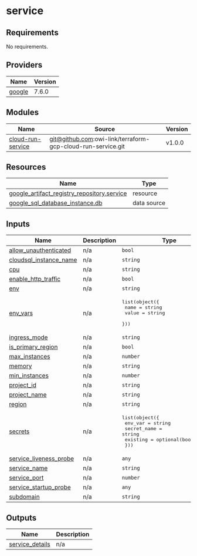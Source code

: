 # service

<!-- BEGINNING OF PRE-COMMIT-OPENTOFU DOCS HOOK -->
## Requirements

No requirements.

## Providers

| Name | Version |
|------|---------|
| <a name="provider_google"></a> [google](#provider\_google) | 7.6.0 |

## Modules

| Name | Source | Version |
|------|--------|---------|
| <a name="module_cloud-run-service"></a> [cloud-run-service](#module\_cloud-run-service) | git@github.com:owi-link/terraform-gcp-cloud-run-service.git | v1.0.0 |

## Resources

| Name | Type |
|------|------|
| [google_artifact_registry_repository.service](https://registry.terraform.io/providers/hashicorp/google/latest/docs/resources/artifact_registry_repository) | resource |
| [google_sql_database_instance.db](https://registry.terraform.io/providers/hashicorp/google/latest/docs/data-sources/sql_database_instance) | data source |

## Inputs

| Name | Description | Type | Default | Required |
|------|-------------|------|---------|:--------:|
| <a name="input_allow_unauthenticated"></a> [allow\_unauthenticated](#input\_allow\_unauthenticated) | n/a | `bool` | n/a | yes |
| <a name="input_cloudsql_instance_name"></a> [cloudsql\_instance\_name](#input\_cloudsql\_instance\_name) | n/a | `string` | n/a | yes |
| <a name="input_cpu"></a> [cpu](#input\_cpu) | n/a | `string` | n/a | yes |
| <a name="input_enable_http_traffic"></a> [enable\_http\_traffic](#input\_enable\_http\_traffic) | n/a | `bool` | `false` | no |
| <a name="input_env"></a> [env](#input\_env) | n/a | `string` | n/a | yes |
| <a name="input_env_vars"></a> [env\_vars](#input\_env\_vars) | n/a | <pre>list(object({<br/>    name  = string<br/>    value = string<br/>  }))</pre> | `[]` | no |
| <a name="input_ingress_mode"></a> [ingress\_mode](#input\_ingress\_mode) | n/a | `string` | n/a | yes |
| <a name="input_is_primary_region"></a> [is\_primary\_region](#input\_is\_primary\_region) | n/a | `bool` | n/a | yes |
| <a name="input_max_instances"></a> [max\_instances](#input\_max\_instances) | n/a | `number` | n/a | yes |
| <a name="input_memory"></a> [memory](#input\_memory) | n/a | `string` | n/a | yes |
| <a name="input_min_instances"></a> [min\_instances](#input\_min\_instances) | n/a | `number` | n/a | yes |
| <a name="input_project_id"></a> [project\_id](#input\_project\_id) | n/a | `string` | n/a | yes |
| <a name="input_project_name"></a> [project\_name](#input\_project\_name) | n/a | `string` | n/a | yes |
| <a name="input_region"></a> [region](#input\_region) | n/a | `string` | n/a | yes |
| <a name="input_secrets"></a> [secrets](#input\_secrets) | n/a | <pre>list(object({<br/>    env_var     = string<br/>    secret_name = string<br/>    existing    = optional(bool, false)<br/>  }))</pre> | `[]` | no |
| <a name="input_service_liveness_probe"></a> [service\_liveness\_probe](#input\_service\_liveness\_probe) | n/a | `any` | `null` | no |
| <a name="input_service_name"></a> [service\_name](#input\_service\_name) | n/a | `string` | n/a | yes |
| <a name="input_service_port"></a> [service\_port](#input\_service\_port) | n/a | `number` | n/a | yes |
| <a name="input_service_startup_probe"></a> [service\_startup\_probe](#input\_service\_startup\_probe) | n/a | `any` | `{}` | no |
| <a name="input_subdomain"></a> [subdomain](#input\_subdomain) | n/a | `string` | `null` | no |

## Outputs

| Name | Description |
|------|-------------|
| <a name="output_service_details"></a> [service\_details](#output\_service\_details) | n/a |
<!-- END OF PRE-COMMIT-OPENTOFU DOCS HOOK -->
